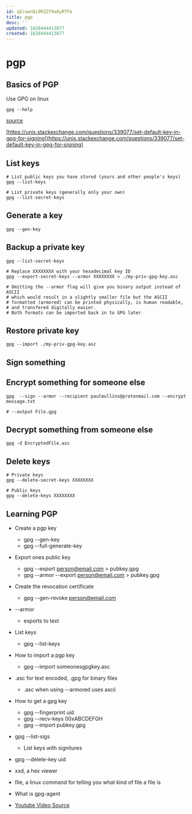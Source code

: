 ```yaml
---
id: qIcownQi9RZZY9e0yRTPa
title: pgp
desc: ''
updated: 1628444413877
created: 1628444413877
---
```

# pgp
Basics of PGP
-------------

Use GPG on linux

    gpg --help
    

[source](https://www.devdungeon.com/content/gpg-tutorial)

[https://unix.stackexchange.com/questions/339077/set-default-key-in-gpg-for-signing](https://unix.stackexchange.com/questions/339077/set-default-key-in-gpg-for-signing)

List keys
---------

    # List public keys you have stored (yours and other people's keys)
    gpg --list-keys
    
    # List private keys (generally only your own)
    gpg --list-secret-keys
    

Generate a key
--------------

    gpg --gen-key
    

Backup a private key
--------------------

    gpg --list-secret-keys
    
    # Replace XXXXXXXX with your hexadecimal key ID
    gpg --export-secret-keys --armor XXXXXXXX > ./my-priv-gpg-key.asc
    
    # Omitting the --armor flag will give you binary output instead of ASCII
    # which would result in a slightly smaller file but the ASCII
    # formatted (armored) can be printed physically, is human readable,
    # and transfered digitally easier.
    # Both formats can be imported back in to GPG later
    

Restore private key
-------------------

    gpg --import ./my-priv-gpg-key.asc
    

Sign something
--------------

Encrypt something for someone else
----------------------------------

    gpg  --sign --armor --recipient paulmullins@protonmail.com --encrypt message.txt
    
    # --output File.gpg
    

Decrypt something from someone else
-----------------------------------

    gpg -d EncryptedFile.asc
    

Delete keys
-----------

    # Private keys
    gpg --delete-secret-keys XXXXXXXX
    
    # Public keys
    gpg --delete-keys XXXXXXXX
    

Learning PGP
------------

*   Create a pgp key
    
    *   gpg --gen-key
    *   gpg --full-generate-key
*   Export ones public key
    
    *   gpg --export person@email.com > pubkey.gpg
    *   gpg --armor --export person@email.com > pubkey.gpg
*   Create the revocation certificate
    
    *   gpg --gen-revoke person@email.com
*   \--armor
    
    *   exports to text
*   List keys
    
    *   gpg --list-keys
*   How to import a pgp key
    
    *   gpg --import someonesgpgkey.asc
*   .asc for text encoded, .gpg for binary files
    
    *   .asc when using --armored uses ascii
*   How to get a gpg key
    
    *   gpg --fingerprint uid
    *   gpg --recv-keys 00xABCDEFGH
    *   gpg --import pubkey.gpg
*   gpg --list-sigs
    
    *   List keys with signitures
*   gpg --delete-key uid
    
*   xxd, a hex viewer
    
*   file, a linux command for telling you what kind of file a file is
    
*   What is gpg-agent
    
*   [Youtube Video Source](https://www.youtube.com/watch?v=ZSa-d_9O5DA)

